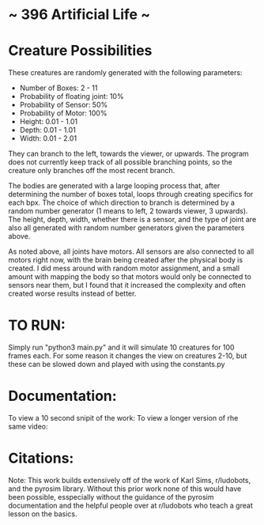 
~ 396 Artificial Life ~ 
=======================


Creature Possibilities
======================
These creatures are randomly generated with the following parameters: 
  - Number of Boxes: 2 - 11 
  - Probability of floating joint: 10% 
  - Probability of Sensor: 50% 
  - Probability of Motor: 100% 
  - Height: 0.01 - 1.01 
  - Depth: 0.01 - 1.01 
  - Width: 0.01 - 2.01 
  
  They can branch to the left, towards the viewer, or upwards. The program does not currently keep track of all possible branching points, so the creature only branches off the most recent branch. 

  The bodies are generated with a large looping process that, after determining the number of boxes total, loops through creating specifics for each bpx. The choice of which direction to branch is determined by a random number generator (1 means to left, 2 towards viewer, 3 upwards). The height, depth, width, whether there is a sensor, and the type of joint are also all generated with random number generators given the parameters above. 

  As noted above, all joints have motors. All sensors are also connected to all motors right now, with the brain being created after the physical body is created. I did mess around with random motor assignment, and a small amount with mapping the body so that motors would only be connected to sensors near them, but I found that it increased the complexity and often created worse results instead of better. 


TO RUN: 
===================
Simply run "python3 main.py" and it will simulate 10 creatures for 100 frames each. For some reason it changes the view on creatures 2-10, but these can be slowed down and played with using the constants.py  


Documentation:
==============
To view a 10 second snipit of the work: 
To view a longer version of rhe same video: 



Citations:
===========
Note: This work builds extensively off of the work of Karl Sims, r/ludobots, and the pyrosim library. Without this prior work none of this would have been possible, esspecially without the guidance of the pyrosim documentation and the helpful people over at r/ludobots who teach a great lesson on the basics. 


